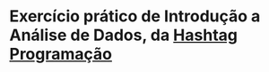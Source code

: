# Exercício prático de Introdução a Análise de Dados, da [Hashtag Programação](https://youtu.be/kCMaqla6Grs)

